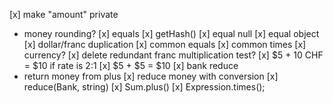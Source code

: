 [x] make "amount" private
- money rounding?
[x] equals
[x] getHash()
[x] equal null
[x] equal object
[x] dollar/franc duplication
[x] common equals 
[x] common times
[x] currency?
[x] delete redundant franc multiplication test?
[x] $5 + 10 CHF = $10 if rate is 2:1
[x] $5 + $5 = $10
[x] bank reduce
- return money from plus
[x] reduce money with conversion
[x] reduce(Bank, string)
[x] Sum.plus()
[x] Expression.times();
